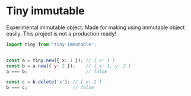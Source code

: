 # Tiny immutable

Experimental immutable object. Made for making using immutable object easily.
This project is not a production ready!

```javascript
import tiny from 'tiny-immutable';


const a = tiny.new({ x: 1 }); // { x: 1 }
const b = a.new({ y: 2 });    // { x: 1, y: 2 }
a === b;                      // false

const c = b.delete('x'); // { y: 2 }
b === c;                 // false

```
